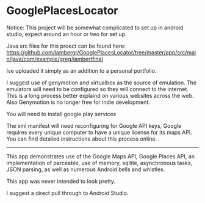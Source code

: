 # GooglePlacesLocator

Notice: This project will be somewhat complicated to set up in android studio, expect around an hour or two for set up.

Java src files for this proect can be found here: https://github.com/lambergr/GooglePlacesLocator/tree/master/app/src/main/java/com/example/greg/lambertfinal

Ive uploaded it simply as an addition to a personal portfolio.

I suggest use of genymotion and virtualbox as the source of emulation. The emulators will need to be configured so they will connect to the internet. This is a long process better explaind on various websites across the web. Also Genymotion is no longer free for indie development.

You will need to install google play services

The xml manifest will need reconfiguring for Google API keys, Google requires every unique computer to have a unique license for its maps API. You can find detailed instructions about this process online. 


----

This app demonstrates use of the Google Maps API, Google Places API, an implementation of parceable, use of memory, sqllite, asynchronous tasks, JSON parsing, as well as numerous Android bells and whistles.

This app was never intended to look pretty.

I suggest a direct pull through to Android Studio.
